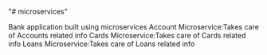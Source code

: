 "# microservices" 

Bank application built using microservices 
Account Microservice:Takes care of Accounts related info
Cards Microservice:Takes care of Cards related info
Loans Microservice:Takes care of Loans related info
